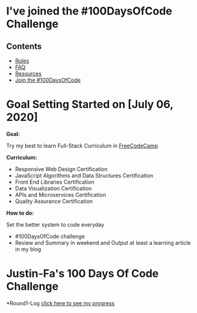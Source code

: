 # I've joined the #100DaysOfCode Challenge

## Contents

* [Rules](rules.md)
* [FAQ](FAQ.md)
* [Resources](resources.md)
* [Join the #100DaysOfCode](Join.md)
# Goal Setting Started on [July 06, 2020]

**Goal:**

Try my best to learn Full-Stack Curriculum in [FreeCodeCamp](https://www.freecodecamp.org/learn)

**Curriculum:** 
* Responsive Web Design Certification
* JavaScript Algorithms and Data Structures Certification
* Front End Libraries Certification
* Data Visualization Certification 
* APIs and Microservices Certification
* Quality Assurance Certification
  
**How to do:** 

Set the better system to code everyday
* #100DaysOfCode challenge
* Review and Summary in weekend and Output at least a learning article in my blog

# Justin-Fa's 100 Days Of Code Challenge
*Round1-Log  [click here to see my progress](Round1-log.md)
